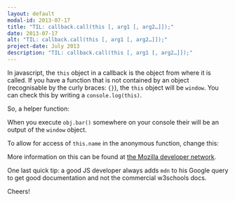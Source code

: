```yaml
---
layout: default
modal-id: 2013-07-17
title: "TIL: callback.call(this [, arg1 [, arg2…]]);"
date: 2013-07-17
alt: "TIL: callback.call(this [, arg1 [, arg2…]]);"
project-date: July 2013
description: "TIL: callback.call(this [, arg1 [, arg2…]]);"
---
```


In javascript, the `this` object in a callback is the object from where it is called.
If you have a function that is not contained by an object (recognisable by the curly braces: `{}`),
the `this` object will be `window`. You can check this by writing a `console.log(this)`.

So, a helper function:

<script src="https://gist.github.com/hannesvdvreken/1d8101dd67facfdc6d38.js"></script>

When you execute `obj.bar()` somewhere on your console their will be an output of the `window` object.

To allow for access of `this.name` in the anonymous function, change this:

<script src="https://gist.github.com/hannesvdvreken/e2e5d8249a9e9176640c.js"></script>

More information on this can be found at [the Mozilla developer network](https://developer.mozilla.org/en-US/docs/Web/JavaScript/Reference/Global_Objects/Function/call).

One last quick tip: a good JS developer always adds `mdn` to his Google query to get good documentation and not the commercial w3schools docs.

Cheers!
